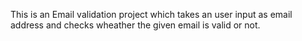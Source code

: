This is an Email validation project which takes an user input as email address and checks wheather the given email is valid or not.
